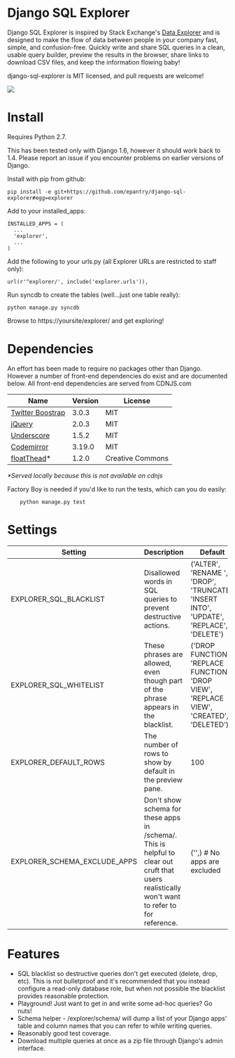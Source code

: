 Django SQL Explorer
==================

Django SQL Explorer is inspired by Stack Exchange's [Data Explorer](http://data.stackexchange.com/stackoverflow/queries) and is designed to make the flow of data between people in your company fast, simple, and confusion-free. Quickly write and share SQL queries in a clean, usable query builder, preview the results in the browser, share links to download CSV files, and keep the information flowing baby!

django-sql-explorer is MIT licensed, and pull requests are welcome!

![](http://www.untrod.com/django-sql-explorer/query2.jpg)

Install
=======

Requires Python 2.7.

This has been tested only with Django 1.6, however it should work back to 1.4. Please report an issue if you encounter problems on earlier versions of Django.

Install with pip from github:

    pip install -e git+https://github.com/epantry/django-sql-explorer#egg=explorer

Add to your installed_apps:

    INSTALLED_APPS = (
      ...
      'explorer',
      ...
    )

Add the following to your urls.py (all Explorer URLs are restricted to staff only):

    url(r'^explorer/', include('explorer.urls')),

Run syncdb to create the tables (well...just one table really):
    
    python manage.py syncdb

Browse to https://yoursite/explorer/ and get exploring!


Dependencies
============

An effort has been made to require no packages other than Django. However a number of front-end dependencies do exist and are documented below. All front-end dependencies are served from CDNJS.com

Name | Version | License
--- | --- | ---
[Twitter Boostrap](http://getbootstrap.com/) | 3.0.3 | MIT
[jQuery](http://jquery.com/) | 2.0.3 | MIT
[Underscore](http://underscorejs.org/) | 1.5.2 | MIT
[Codemirror](http://codemirror.net/) | 3.19.0 | MIT
[floatThead](http://mkoryak.github.io/floatThead/)* | 1.2.0 | Creative Commons

_*Served locally because this is not available on cdnjs_

Factory Boy is needed if you'd like to run the tests, which can you do easily:

        python manage.py test


Settings
========

Setting | Description | Default
--------|-------------|--------
EXPLORER_SQL_BLACKLIST | Disallowed words in SQL queries to prevent destructive actions. | ('ALTER', 'RENAME ', 'DROP', 'TRUNCATE', 'INSERT INTO', 'UPDATE', 'REPLACE', 'DELETE')
EXPLORER_SQL_WHITELIST | These phrases are allowed, even though part of the phrase appears in the blacklist. | ('DROP FUNCTION', 'REPLACE FUNCTION', 'DROP VIEW', 'REPLACE VIEW', 'CREATED', 'DELETED')
EXPLORER_DEFAULT_ROWS | The number of rows to show by default in the preview pane. | 100
EXPLORER_SCHEMA_EXCLUDE_APPS | Don't show schema for these apps in /schema/. This is helpful to clear out cruft that users realistically won't want to refer to for reference. | ('',)  # No apps are excluded


Features
========

- SQL blacklist so destructive queries don't get executed (delete, drop, etc). This is not bulletproof and it's recommended that you instead configure a read-only database role, but when not possible the blacklist provides reasonable protection.
- Playground! Just want to get in and write some ad-hoc queries? Go nuts!
- Schema helper - /explorer/schema/ will dump a list of your Django apps' table and column names that you can refer to while writing queries.
- Reasonably good test coverage.
- Download multiple queries at once as a zip file through Django's admin interface.
